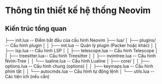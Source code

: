 # Thông tin thiết kế hệ thống Neovim

## Kiến trúc tổng quan
├── init.lua              -- Điểm bắt đầu của cấu hình Neovim
├── lua/
│   ├── plugins/          -- Cấu hình plugin
│   │   ├── init.lua      -- Quản lý plugin (Packer hoặc khác)
│   │   ├── lsp.lua       -- Cấu hình LSP
│   │   ├── telescope.lua -- Cấu hình Telescope
│   │   ├── treesitter.lua-- Cấu hình Treesitter
│   │   ├── nvimtree.lua  -- Cấu hình Nvim-Tree
│   │   └── lualine.lua   -- Cấu hình Lualine
│   ├── core/
│   │   ├── options.lua   -- Cấu hình chung (options)
│   │   ├── keymaps.lua   -- Cấu hình phím tắt
│   │   └── autocmds.lua  -- Cấu hình tự động lệnh
│   └── utils.lua         -- Các tiện ích (nếu cần)
